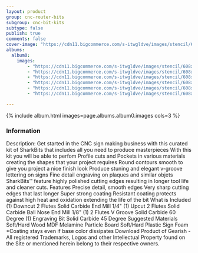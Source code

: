 ```yaml
---
layout: product
group: cnc-router-bits
subgroup: cnc-bit-kits
subtype: false
publish: true
comments: false
cover-image: "https://cdn11.bigcommerce.com/s-itwgldve/images/stencil/608x608/products/4163/8688/3160-kit_3d_sign_maker_cnc_bit_kit_v2__32251__28908.1675310629.png?c=2"
albums:
  album0:
    images:
        - "https://cdn11.bigcommerce.com/s-itwgldve/images/stencil/608x608/products/4163/8688/3160-kit_3d_sign_maker_cnc_bit_kit_v2__32251__28908.1675310629.png?c=2"
        - "https://cdn11.bigcommerce.com/s-itwgldve/images/stencil/608x608/products/4163/8686/SB-2014-NS_box__66681.1575316613__30213.1675310629.jpg?c=2"
        - "https://cdn11.bigcommerce.com/s-itwgldve/images/stencil/608x608/products/4163/8672/sb_1518_ns_g_w_1__83818.1675310629.png?c=2"
        - "https://cdn11.bigcommerce.com/s-itwgldve/images/stencil/608x608/products/4163/8330/SB-3060__31174.1576258071.1280.1280__88472.1675310629.jpg?c=2"
        - "https://cdn11.bigcommerce.com/s-itwgldve/images/stencil/608x608/products/4163/8708/sb_4502545_ns_g_w_1__97654.1675310630.png?c=2"
        - "https://cdn11.bigcommerce.com/s-itwgldve/images/stencil/608x608/products/4163/8670/sharkbit_tray_1__13091.1579725188__48118.1675310629.jpg?c=2"

---
```


{% include album.html images=page.albums.album0.images cols=3 %}

### Information

Description:
 Get started in the CNC sign making business with this curated kit of SharkBits that includes all you need to produce masterpieces  With this kit you will be able to perfom  Profile cuts and Pockets in various materials creating the shapes that your project requires Round contours smooth to give you project a nice finish look Produce stuning and elegant v-groove lettering on signs Fine detail engraving on plaques and similar objets   SharkBits™ feature highly polished cutting edges resulting in longer tool life and cleaner cuts.  Features  Precise detail, smooth edges Very sharp cutting edges that last longer Super strong coating Resistant coating protects against high heat and oxidation extending the life of the bit  What is Included  (1) Downcut 2 Flutes Solid Carbide End Mill 1/4" (1) Upcut 2 Flutes Solid Carbide Ball Nose End Mill 1/8" (1) 2 Flutes V Groove Solid Carbide 60 Degree (1) Engraving Bit Solid Carbide 45 Degree  Suggested Materials   Soft/Hard Wood MDF Melamine Particle Board Soft/Hard Plastic Sign Foam   *Coating stays even if base color dissipates Download Product of Gearish - All registered Trademarks, Logos and other Intellectual Property found on the Site or mentioned herein belong to their respective owners.  

